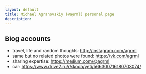 ```yaml
---
layout: default
title: Michael Agranovskiy (@agrml) personal page
description: 
---
```


## Blog accounts

* travel, life and random thoughts: http://instagram.com/agrml
* same but no related photos were found: https://vk.com/agrml
* sharing expertise: https://medium.com/@agrml
* car: https://www.drive2.ru/r/skoda/yeti/566300716180703074/

